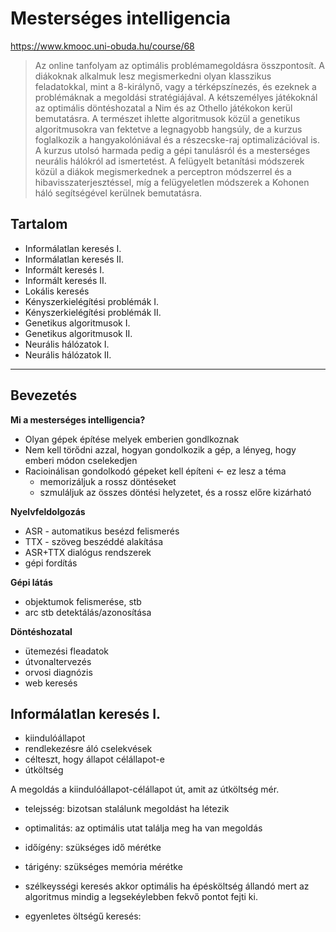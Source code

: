 # Mesterséges intelligencia

https://www.kmooc.uni-obuda.hu/course/68

> Az online tanfolyam az optimális problémamegoldásra összpontosít. A diákoknak alkalmuk lesz megismerkedni olyan klasszikus feladatokkal, mint a 8-királynő, vagy a térképszínezés, és ezeknek a problémáknak a megoldási stratégiájával. A kétszemélyes játékoknál az optimális döntéshozatal a Nim és az Othello játékokon kerül bemutatásra. A természet ihlette algoritmusok közül a genetikus algoritmusokra van fektetve a legnagyobb hangsúly, de a kurzus foglalkozik a hangyakolóniával és a részecske-raj optimalizációval is. A kurzus utolsó harmada pedig a gépi tanulásról és a mesterséges neurális hálókról ad ismertetést. A felügyelt betanítási módszerek közül a diákok megismerkednek a perceptron módszerrel és a hibavisszaterjesztéssel, míg a felügyeletlen módszerek a Kohonen háló segítségével kerülnek bemutatásra.

## Tartalom
-    Informálatlan keresés I.
-    Informálatlan keresés II.
-    Informált keresés I.
-    Informált keresés II.
-    Lokális keresés
-    Kényszerkielégítési problémák I.
-    Kényszerkielégítési problémák II.
-    Genetikus algoritmusok I.
-    Genetikus algoritmusok II.
-    Neurális hálózatok I.
-    Neurális hálózatok II.

----
## Bevezetés
**Mi a mesterséges intelligencia?**
- Olyan gépek építése melyek emberien gondlkoznak
- Nem kell törődni azzal, hogyan gondolkozik a gép, a lényeg, hogy emberi módon cselekedjen
- Racioinálisan gondolkodó gépeket kell építeni <- ez lesz a téma
  - memorizáljuk a rossz döntéseket
  - szmuláljuk az összes döntési helyzetet, és a rossz előre kizárható

**Nyelvfeldolgozás**
- ASR - automatikus besézd felismerés
- TTX - szöveg beszéddé alakítása
- ASR+TTX dialógus rendszerek
- gépi fordítás

**Gépi látás**
- objektumok felismerése, stb
- arc stb detektálás/azonosítása

**Döntéshozatal**
- ütemezési fleadatok
- útvonaltervezés
- orvosi diagnózis
- web keresés

## Informálatlan keresés I.
- kiindulóállapot
- rendlekezésre áló cselekvések
- célteszt, hogy állapot célállapot-e
- útköltség

A megoldás a kiindulóállapot-célállapot út, amit az útköltség mér.

- telejsség: bizotsan stalálunk megoldást ha létezik
- optimalitás: az optimális utat találja meg ha van megoldás
- időígény: szükséges idő mérétke
- tárigény: szükséges memória mérétke

- szélkeysségi keresés akkor optimális ha épésköltség állandó mert az algoritmus mindig a legsekéylebben fekvő pontot fejti ki.
- egyenletes öltségű keresés: 
